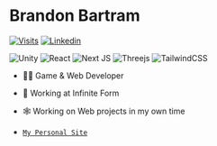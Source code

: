 <h1> Brandon Bartram </h1>

[![Visits](https://komarev.com/ghpvc/?username=BrandonBartram98&logo=GitHub&label=github%20visits&color=336699&logoColor=white&style=flat-square)](https://github.com/BrandonBartram98)
[![Linkedin](https://img.shields.io/badge/linked-in-369?style=flat-square&logo=linkedin&logoColor=white&color=blue)](https://www.linkedin.com/in/brandonbartram)

![Unity](https://img.shields.io/badge/unity-%23000000.svg?style=for-the-badge&logo=unity&logoColor=white)
![React](https://img.shields.io/badge/react-%2320232a.svg?style=for-the-badge&logo=react&logoColor=%2361DAFB)
![Next JS](https://img.shields.io/badge/Next-black?style=for-the-badge&logo=next.js&logoColor=white)
![Threejs](https://img.shields.io/badge/threejs-black?style=for-the-badge&logo=three.js&logoColor=white)
![TailwindCSS](https://img.shields.io/badge/tailwindcss-%2338B2AC.svg?style=for-the-badge&logo=tailwind-css&logoColor=white)

- 🧑‍💻 Game & Web Developer

- 🔭 Working at Infinite Form

- 🕸 Working on Web projects in my own time

- [`My Personal Site`](https://brandonbartram.dev/)

